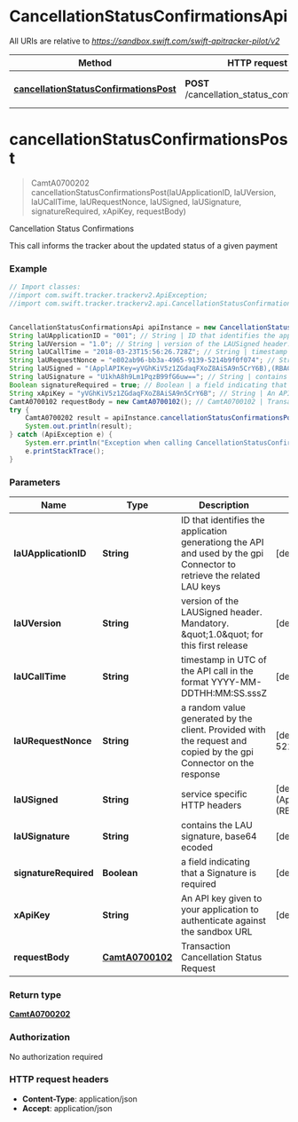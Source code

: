 # CancellationStatusConfirmationsApi

All URIs are relative to *https://sandbox.swift.com/swift-apitracker-pilot/v2*

Method | HTTP request | Description
------------- | ------------- | -------------
[**cancellationStatusConfirmationsPost**](CancellationStatusConfirmationsApi.md#cancellationStatusConfirmationsPost) | **POST** /cancellation_status_confirmations | Cancellation Status Confirmations


<a name="cancellationStatusConfirmationsPost"></a>
# **cancellationStatusConfirmationsPost**
> CamtA0700202 cancellationStatusConfirmationsPost(laUApplicationID, laUVersion, laUCallTime, laURequestNonce, laUSigned, laUSignature, signatureRequired, xApiKey, requestBody)

Cancellation Status Confirmations

This call informs the tracker about the updated status of a given payment

### Example
```java
// Import classes:
//import com.swift.tracker.trackerv2.ApiException;
//import com.swift.tracker.trackerv2.api.CancellationStatusConfirmationsApi;


CancellationStatusConfirmationsApi apiInstance = new CancellationStatusConfirmationsApi();
String laUApplicationID = "001"; // String | ID that identifies the application generationg the API and used by the gpi Connector to retrieve the related LAU keys
String laUVersion = "1.0"; // String | version of the LAUSigned header. Mandatory. \"1.0\" for this first release
String laUCallTime = "2018-03-23T15:56:26.728Z"; // String | timestamp in UTC of the API call in the format YYYY-MM-DDTHH:MM:SS.sssZ
String laURequestNonce = "e802ab96-bb3a-4965-9139-5214b9f0f074"; // String | a random value generated by the client. Provided with the request and copied by the gpi Connector on the response
String laUSigned = "(ApplAPIKey=yVGhKiV5z1ZGdaqFXoZ8AiSA9n5CrY6B),(RBACRole=[FullViewer/Scope/cclabeb0])"; // String | service specific HTTP headers
String laUSignature = "U1khA8h9Lm1PqzB99fG6uw=="; // String | contains the LAU signature, base64 ecoded
Boolean signatureRequired = true; // Boolean | a field indicating that a Signature is required
String xApiKey = "yVGhKiV5z1ZGdaqFXoZ8AiSA9n5CrY6B"; // String | An API key given to your application to authenticate against the sandbox URL
CamtA0700102 requestBody = new CamtA0700102(); // CamtA0700102 | Transaction Cancellation Status Request
try {
    CamtA0700202 result = apiInstance.cancellationStatusConfirmationsPost(laUApplicationID, laUVersion, laUCallTime, laURequestNonce, laUSigned, laUSignature, signatureRequired, xApiKey, requestBody);
    System.out.println(result);
} catch (ApiException e) {
    System.err.println("Exception when calling CancellationStatusConfirmationsApi#cancellationStatusConfirmationsPost");
    e.printStackTrace();
}
```

### Parameters

Name | Type | Description  | Notes
------------- | ------------- | ------------- | -------------
 **laUApplicationID** | **String**| ID that identifies the application generationg the API and used by the gpi Connector to retrieve the related LAU keys | [default to 001]
 **laUVersion** | **String**| version of the LAUSigned header. Mandatory. \&quot;1.0\&quot; for this first release | [default to 1.0]
 **laUCallTime** | **String**| timestamp in UTC of the API call in the format YYYY-MM-DDTHH:MM:SS.sssZ | [default to 2018-03-23T15:56:26.728Z]
 **laURequestNonce** | **String**| a random value generated by the client. Provided with the request and copied by the gpi Connector on the response | [default to e802ab96-bb3a-4965-9139-5214b9f0f074]
 **laUSigned** | **String**| service specific HTTP headers | [default to (ApplAPIKey&#x3D;yVGhKiV5z1ZGdaqFXoZ8AiSA9n5CrY6B),(RBACRole&#x3D;[FullViewer/Scope/cclabeb0])]
 **laUSignature** | **String**| contains the LAU signature, base64 ecoded | [default to U1khA8h9Lm1PqzB99fG6uw&#x3D;&#x3D;]
 **signatureRequired** | **Boolean**| a field indicating that a Signature is required | [default to true]
 **xApiKey** | **String**| An API key given to your application to authenticate against the sandbox URL | [default to yVGhKiV5z1ZGdaqFXoZ8AiSA9n5CrY6B]
 **requestBody** | [**CamtA0700102**](CamtA0700102.md)| Transaction Cancellation Status Request |

### Return type

[**CamtA0700202**](CamtA0700202.md)

### Authorization

No authorization required

### HTTP request headers

 - **Content-Type**: application/json
 - **Accept**: application/json

